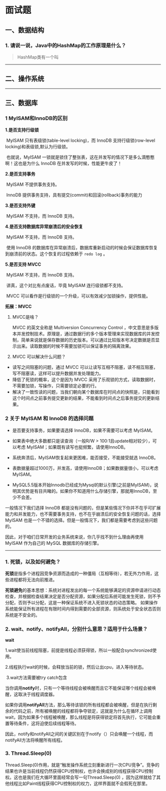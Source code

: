 # 面试题

## 一、数据结构

### 1. 请说一说，Java中的HashMap的工作原理是什么？

> HashMap类有一个叫

---

## 二、操作系统



---

## 三、数据库

### 1 MyISAM和InnoDB的区别

**1.是否支持行级锁**

​	MyISAM 只有表级锁(table-level locking)，而 InnoDB 支持行级锁(row-level locking)和表级锁,默认为行级锁。

​	也就说，MyISAM 一锁就是锁住了整张表，这在并发写的情况下是多么滴憨憨啊！这也是为什么 InnoDB 在并发写的时候，性能更牛皮了！

**2.是否支持事务**

​	MyISAM 不提供事务支持。

​	InnoDB 提供事务支持，具有提交(commit)和回滚(rollback)事务的能力

**3.是否支持外键**

​	MyISAM 不支持，而 InnoDB 支持。

**4.是否支持数据库异常崩溃后的安全恢复**

​	MyISAM 不支持，而 InnoDB 支持。

​	使用 InnoDB 的数据库在异常崩溃后，数据库重新启动的时候会保证数据库恢复到崩溃前的状态。这个恢复的过程依赖于 `redo log` 。

**5.是否支持 MVCC**

​	MyISAM 不支持，而 InnoDB 支持。

​	讲真，这个对比有点废话，毕竟 MyISAM 连行级锁都不支持。

​	MVCC 可以看作是行级锁的一个升级，可以有效减少加锁操作，提供性能。

**拓展：MVCC**

1. MVCC是啥？

   MVCC 的英文全称是 Multiversion Concurrency Control ，中文意思是多版本并发控制技术。原理是，通过数据行的多个版本管理来实现数据库的并发控制，简单来说就是保存数据的历史版本。可以通过比较版本号决定数据是否显示出来。读取数据的时候不需要加锁可以保证事务的隔离效果。

2. MVCC 可以解决什么问题？

- 读写之间阻塞的问题，通过 MVCC 可以让读写互相不阻塞，读不相互阻塞，写不阻塞读，这样可以提升数据并发处理能力。
- 降低了死锁的概率，这个是因为 MVCC 采用了乐观锁的方式，读取数据时，不需要加锁，写操作，只需要锁定必要的行。
- 解决了一致性读的问题，当我们朝向某个数据库在时间点的快照是，只能看到这个时间点之前事务提交更新的结果，不能看到时间点之后事务提交的更新结果。

### 2 关于 MyISAM 和 InnoDB 的选择问题

- 是否要支持事务，如果要请选择 InnoDB，如果不需要可以考虑 MyISAM。

- 如果表中绝大多数都只是读查询（一般R/W > 100:1且update相对较少），可以考虑 MyISAM；如果既有读写也挺频繁，请使用InnoDB。

- 系统奔溃后，MyISAM恢复起来更困难，能否接受，不能接受就选 InnoDB。

- 表数据量超过1000万，并发高，请使用InnoDB；如果数据量很小，可以考虑MyISAM。

- MySQL5.5版本开始Innodb已经成为Mysql的默认引擎(之前是MyISAM)，说明其优势是有目共睹的。如果你不知道用什么存储引擎，那就用InnoDB，至少不会差。

一般情况下我们选择 InnoDB 都是没有问题的，但是某些情况下你并不在乎可扩展能力和并发能力，也不需要事务支持，也不在乎崩溃后的安全恢复问题的话，选择 MyISAM 也是一个不错的选择。但是一般情况下，我们都是需要考虑到这些问题的。

因此，对于咱们日常开发的业务系统来说，你几乎找不到什么理由再使用 MyISAM 作为自己的 MySQL 数据库的存储引擎。





---

### 1. 死锁，以及如何避免？

**死锁**是指多个进程因竞争资源而造成的一种僵局（互相等待），若无外力作用，这些进程都将无法向前推进。

**死锁避免**的基本思想：系统对进程发出的每一个系统能够满足的资源申请进行动态检查，并根据检查结果决定是否分配资源，如果分配后系统可能发生死锁，则不予分配，否则予以分配，这是一种保证系统不进入死锁状态的动态策略。 
如果操作系统能保证所有进程在有限时间内得到需要的全部资源，则系统处于安全状态否则系统是不安全的。

### 2. wait、notify、notifyAll，分别什么意思？适用于什么场景？

**wait**

​	1.wait使当前线程阻塞，前提是线程必须获得锁，所以一般配合synchronized使用。

​	2.线程执行wait的时候，会释放当前的锁，然后让出cpu，进入等待状态。

​	3.wait方法需要被try catch包含

当你调用**notify**时，只有一个等待线程会被唤醒而且它不能保证哪个线程会被唤醒，这取决于线程调度器。

如果你调用**notifyAll**方法，那么等待该锁的所有线程都会被唤醒，但是在执行剩余的代码之前，所有被唤醒的线程都将争夺锁定，这就是为什么在循环上调用wait，因为如果多个线程被唤醒，那么线程是将获得锁定将首先执行，它可能会重置等待条件，这将迫使后续线程等待。

因此，notify和notifyAll之间的关键区别在于notify（）只会唤醒一个线程，而notifyAll方法将唤醒所有线程。

### 3. Thread.Sleep(0)

Thread.Sleep(0)作用，就是“触发操作系统立刻重新进行一次CPU竞争”。竞争的结果也许是当前线程仍然获得CPU控制权，也许会换成别的线程获得CPU控制权。这也是我们在大循环里面经常会写一句Thread.Sleep(0) ，因为这样就给了其他线程比如Paint线程获得CPU控制权的权力，这样界面就不会假死在那里。
